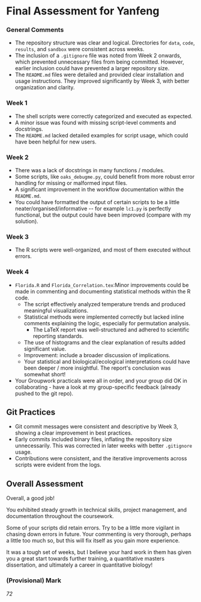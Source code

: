 
# Final Assessment for Yanfeng


### General Comments
- The repository structure was clear and logical. Directories for `data`, `code`, `results`, and `sandbox` were consistent across weeks.
- The inclusion of a `.gitignore` file was noted from Week 2 onwards, which prevented unnecessary files from being committed. However, earlier inclusion could have prevented a larger repository size.
- The `README.md` files were detailed and provided clear installation and usage instructions. They improved significantly by Week 3, with better organization and clarity.

### Week 1
- The shell scripts were correctly categorized and executed as expected.
- A minor issue was found with missing script-level comments and docstrings.
- The `README.md` lacked detailed examples for script usage, which could have been helpful for new users.

### Week 2
- There was a lack of docstrings in many functions / modules.
- Some scripts, like `oaks_debugme.py`, could benefit from more robust error handling for missing or malformed input files.
- A significant improvement in the workflow documentation within the `README.md`.
 - You could have formatted the output of certain scripts to be a little neater/organised/informative -- for example `lc1.py` is perfectly functional, but the output could have been improved (compare with my solution).

### Week 3
- The R scripts were well-organized, and most of them executed without errors.

### Week 4
- `Florida.R` and `Florida_Correlation.tex`:Minor improvements could be made in commenting and documenting statistical methods within the R code.
  - The script effectively analyzed temperature trends and produced meaningful visualizations.
  - Statistical methods were implemented correctly but lacked inline comments explaining the logic, especially for permutation analysis.
    - The LaTeX report was well-structured and adhered to scientific reporting standards.
  - The use of histograms and the clear explanation of results added significant value.
  - Improvement: include a broader discussion of implications.
  - Your statistical and biological/ecological interpretations could have been deeper / more insightful. The report's conclusion was somewhat short!
- Your Groupwork practicals were all in order, and your group did OK in collaborating  - have a look at my group-specific feedback (already pushed to the git repo).

## Git Practices
- Git commit messages were consistent and descriptive by Week 3, showing a clear improvement in best practices.
- Early commits included binary files, inflating the repository size unnecessarily. This was corrected in later weeks with better `.gitignore` usage.
- Contributions were consistent, and the iterative improvements across scripts were evident from the logs.

## Overall Assessment

Overall, a good job! 

You exhibited steady growth in technical skills, project management, and documentation throughout the coursework. 

Some of your scripts did retain errors. Try to be a little more vigilant in chasing down errors in future. Your commenting is very thorough, perhaps a little too much so, but this will fix itself as you gain more experience.

It was a tough set of weeks, but I believe your hard work in them has given you a great start towards further training, a quantitative masters dissertation, and ultimately a career in quantitative biology! 

### (Provisional) Mark

 *72*